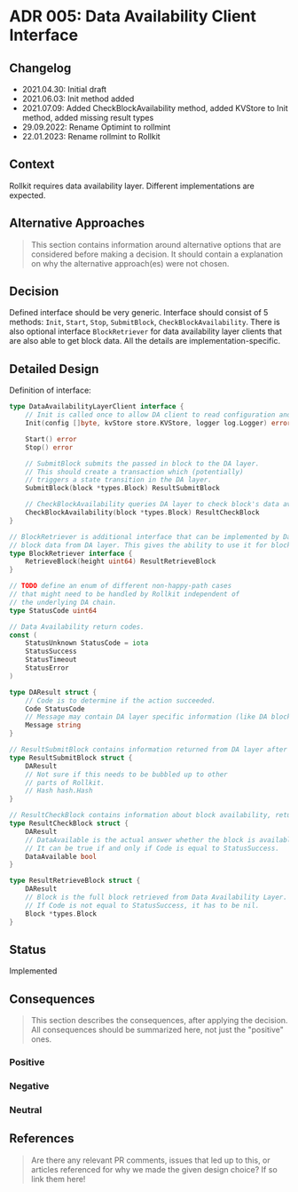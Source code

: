 # ADR 005: Data Availability Client Interface

## Changelog

- 2021.04.30: Initial draft
- 2021.06.03: Init method added
- 2021.07.09: Added CheckBlockAvailability method, added KVStore to Init method, added missing result types
- 29.09.2022: Rename Optimint to rollmint
- 22.01.2023: Rename rollmint to Rollkit

## Context

Rollkit requires data availability layer. Different implementations are expected.

## Alternative Approaches

> This section contains information around alternative options that are considered before making a decision. It should contain a explanation on why the alternative approach(es) were not chosen.

## Decision

Defined interface should be very generic.
Interface should consist of 5 methods: `Init`, `Start`, `Stop`, `SubmitBlock`, `CheckBlockAvailability`.
There is also optional interface `BlockRetriever` for data availability layer clients that are also able to get block data.
All the details are implementation-specific.

## Detailed Design

Definition of interface:

```go
type DataAvailabilityLayerClient interface {
	// Init is called once to allow DA client to read configuration and initialize resources.
	Init(config []byte, kvStore store.KVStore, logger log.Logger) error

	Start() error
	Stop() error

	// SubmitBlock submits the passed in block to the DA layer.
	// This should create a transaction which (potentially)
	// triggers a state transition in the DA layer.
	SubmitBlock(block *types.Block) ResultSubmitBlock

	// CheckBlockAvailability queries DA layer to check block's data availability.
	CheckBlockAvailability(block *types.Block) ResultCheckBlock
}

// BlockRetriever is additional interface that can be implemented by Data Availability Layer Client that is able to retrieve
// block data from DA layer. This gives the ability to use it for block synchronization.
type BlockRetriever interface {
	RetrieveBlock(height uint64) ResultRetrieveBlock
}

// TODO define an enum of different non-happy-path cases
// that might need to be handled by Rollkit independent of
// the underlying DA chain.
type StatusCode uint64

// Data Availability return codes.
const (
	StatusUnknown StatusCode = iota
	StatusSuccess
	StatusTimeout
	StatusError
)

type DAResult struct {
	// Code is to determine if the action succeeded.
	Code StatusCode
	// Message may contain DA layer specific information (like DA block height/hash, detailed error message, etc)
	Message string
}

// ResultSubmitBlock contains information returned from DA layer after block submission.
type ResultSubmitBlock struct {
	DAResult
	// Not sure if this needs to be bubbled up to other
	// parts of Rollkit.
	// Hash hash.Hash
}

// ResultCheckBlock contains information about block availability, returned from DA layer client.
type ResultCheckBlock struct {
	DAResult
	// DataAvailable is the actual answer whether the block is available or not.
	// It can be true if and only if Code is equal to StatusSuccess.
	DataAvailable bool
}

type ResultRetrieveBlock struct {
	DAResult
	// Block is the full block retrieved from Data Availability Layer.
	// If Code is not equal to StatusSuccess, it has to be nil.
	Block *types.Block
}
```
>

## Status

Implemented

## Consequences

> This section describes the consequences, after applying the decision. All consequences should be summarized here, not just the "positive" ones.

### Positive

### Negative

### Neutral

## References

> Are there any relevant PR comments, issues that led up to this, or articles referenced for why we made the given design choice? If so link them here!
